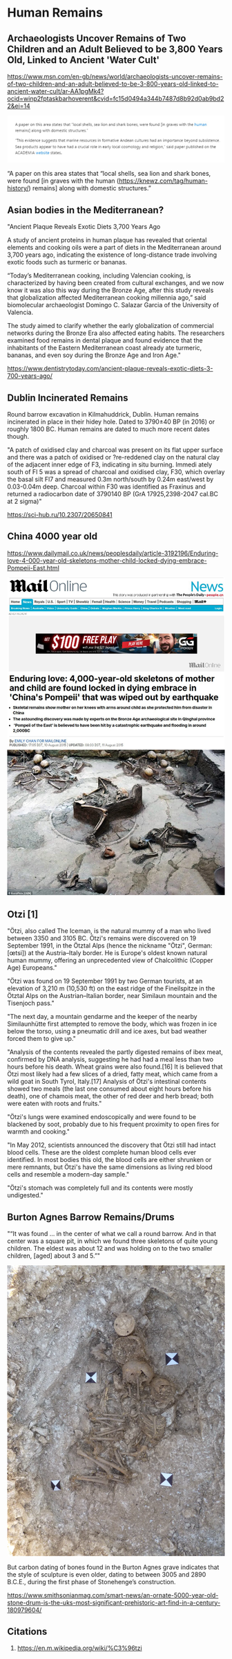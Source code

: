 # Human Remains

## Archaeologists Uncover Remains of Two Children and an Adult Believed to be 3,800 Years Old, Linked to Ancient 'Water Cult'

https://www.msn.com/en-gb/news/world/archaeologists-uncover-remains-of-two-children-and-an-adult-believed-to-be-3-800-years-old-linked-to-ancient-water-cult/ar-AA1pgMk4?ocid=winp2fptaskbarhoverent&cvid=fc15d0494a344b7487d8b92d0ab9bd22&ei=14

![](img/peru-remains.jpg)

“A paper on this area states that “local shells, sea lion and shark bones, were found [in graves with the human (https://knewz.com/tag/human-history/) remains] along with domestic structures.”

## Asian bodies in the Mediterranean?

"Ancient Plaque Reveals Exotic Diets 3,700 Years Ago 

A study of ancient proteins in human plaque has revealed that oriental elements and cooking oils were a part of diets in the Mediterranean around 3,700 years ago, indicating the existence of long-distance trade involving exotic foods such as turmeric or bananas.

“Today’s Mediterranean cooking, including Valencian cooking, is characterized by having been created from cultural exchanges, and we now know it was also this way during the Bronze Age, after this study reveals that globalization affected Mediterranean cooking millennia ago,” said biomolecular archaeologist Domingo C. Salazar Garcia of the University of Valencia.

The study aimed to clarify whether the early globalization of commercial networks during the Bronze Era also affected eating habits. The researchers examined food remains in dental plaque and found evidence that the inhabitants of the Eastern Mediterranean coast already ate turmeric, bananas, and even soy during the Bronze Age and Iron Age."

https://www.dentistrytoday.com/ancient-plaque-reveals-exotic-diets-3-700-years-ago/

## Dublin Incinerated Remains

Round barrow excavation in Kilmahuddrick, Dublin. Human remains incinerated in place in their hidey hole. Dated to 3790±40 BP (in 2016) or roughly 1800 BC. Human remains are dated to much more recent dates though.

"A patch of oxidised clay and charcoal was present on its flat upper surface and there was a patch of oxidised or ?re-reddened clay on the natural clay of the adjacent inner edge of F3, indicating in situ burning. Immedi ately south of Fl 5 was a spread of charcoal and oxidised clay, F30, which overlay the basal silt Fl7 and measured 0.3m north/south by 0.24m east/west by 0.03-0.04m deep. Charcoal within F30 was identified as Fraxinus and returned a radiocarbon date of 3790140 BP (GrA 17925,2398-2047 cal.BC at 2 sigma)"
 
https://sci-hub.ru/10.2307/20650841

## China 4000 year old

https://www.dailymail.co.uk/news/peoplesdaily/article-3192196/Enduring-love-4-000-year-old-skeletons-mother-child-locked-dying-embrace-Pompeii-East.html

![](img/chinapompeii1.jpg)
![](img/chinapompeii2.jpg)

## Otzi [1]

"Ötzi, also called The Iceman, is the natural mummy of a man who lived between 3350 and 3105 BC. Ötzi's remains were discovered on 19 September 1991, in the Ötztal Alps (hence the nickname "Ötzi", German: [œtsi]) at the Austria–Italy border. He is Europe's oldest known natural human mummy, offering an unprecedented view of Chalcolithic (Copper Age) Europeans."

"Ötzi was found on 19 September 1991 by two German tourists, at an elevation of 3,210 m (10,530 ft) on the east ridge of the Fineilspitze in the Ötztal Alps on the Austrian–Italian border, near Similaun mountain and the Tisenjoch pass."

"The next day, a mountain gendarme and the keeper of the nearby Similaunhütte first attempted to remove the body, which was frozen in ice below the torso, using a pneumatic drill and ice axes, but bad weather forced them to give up."

"Analysis of the contents revealed the partly digested remains of ibex meat, confirmed by DNA analysis, suggesting he had had a meal less than two hours before his death. Wheat grains were also found.[16] It is believed that Ötzi most likely had a few slices of a dried, fatty meat, which came from a wild goat in South Tyrol, Italy.[17] Analysis of Ötzi's intestinal contents showed two meals (the last one consumed about eight hours before his death), one of chamois meat, the other of red deer and herb bread; both were eaten with roots and fruits."

"Ötzi's lungs were examined endoscopically and were found to be blackened by soot, probably due to his frequent proximity to open fires for warmth and cooking."

"In May 2012, scientists announced the discovery that Ötzi still had intact blood cells. These are the oldest complete human blood cells ever identified. In most bodies this old, the blood cells are either shrunken or mere remnants, but Ötzi's have the same dimensions as living red blood cells and resemble a modern-day sample."

"Ötzi's stomach was completely full and its contents were mostly undigested."

## Burton Agnes Barrow Remains/Drums

"“It was found … in the center of what we call a round barrow. And in that center was a square pit, in which we found three skeletons of quite young children. The eldest was about 12 and was holding on to the two smaller children, [aged] about 3 and 5.”"

![](img/burton-agnes.webp)

But carbon dating of bones found in the Burton Agnes grave indicates that the style of sculpture is even older, dating to between 3005 and 2890 B.C.E., during the first phase of Stonehenge’s construction.

https://www.smithsonianmag.com/smart-news/an-ornate-5000-year-old-stone-drum-is-the-uks-most-significant-prehistoric-art-find-in-a-century-180979604/

## Citations

1. https://en.m.wikipedia.org/wiki/%C3%96tzi
